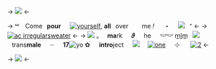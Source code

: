 -> ![](https://i.postimg.cc/bN4c1Y8z/Untitled1568-20231213150320.png) <-

-> ❛❛⠀ Come⠀**pour**⠀⠀[![yourself](https://files.catbox.moe/ck4t75.png)](https://rentry.co/dslashers),
**all**⠀over⠀⠀⠀me *!*⠀⠀ ⋆⠀⠀![](https://caterpie.crd.co/assets/images/gallery04/5f0cd5b2.gif?v=40b16407)⠀⁺ <-
-> [![ac irregularsweater](https://files.catbox.moe/6b5om5.png)](https://rentry.co/dslashers) <-
-> ![](https://files.catbox.moe/em4fc4.gif) ｡　 **ma**rk⠀⠀**𝜗**⠀⠀he⠀⠀**𓎟𓎟**
m̲l̲m̲⠀[![](https://files.catbox.moe/1hervj.png)](https://en.pronouns.page/@LQSpaceboy)⠀trans**male**⠀⠀┈⠀⠀**17**![yo](https://files.catbox.moe/kgp8ok.png)
✿⠀⠀**intro**ject⠀⠀![](https://64.media.tumblr.com/20825132b884dc36cbca76c52a4c81f7/d5f3956d46975a7f-38/s75x75_c1/1a53b3a31176d9608012f8b16fb982a30b7ec0a0.gifv) ⠀ [![one](https://files.catbox.moe/2sdyl2.webp)](https://rentry.co/dslashers)⠀⠀⊹ ⠀⠀[![2](https://files.catbox.moe/eb6a8w.webp)](https://rentry.co/zombieheathcliff) <-

-> ![](https://i.postimg.cc/zGWm7mXT/Untitled1568-20231213150324.png) <-